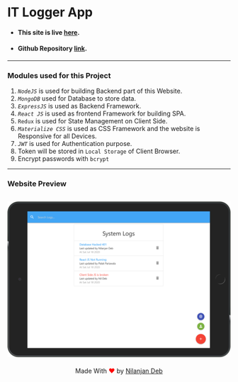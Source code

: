 # IT Logger App

- #### This site is live [here](https://it--logger.herokuapp.com).
- #### Github Repository [link](https://github.com/nil1729/IT-logger).

---

### Modules used for this Project

1. _`NodeJS`_ is used for building Backend part of this Website.
2. _`MongoDB`_ used for Database to store data.
3. _`ExpressJS`_ is used as Backend Framework.
4. _`React JS`_ is used as frontend Framework for building SPA.
5. `Redux` is used for State Management on Client Side.
6. _`Materialize CSS`_ is used as CSS Framework and the website is Responsive for all Devices.
7. _`JWT`_ is used for Authentication purpose.
8. Token will be stored in `Local Storage` of Client Browser.
9. Encrypt passwords with `bcrypt`

---

### Website Preview

## <img src="./demo.png" alt="">

<p style="text-align: center;">Made With<span style="color: red;"> &#10084; </span>by <a href="https://github.com/nil1729" target="_blank"> Nilanjan Deb </a> </p>
